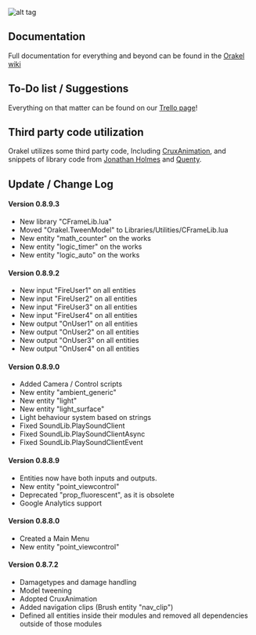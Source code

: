 ![alt tag](http://puu.sh/gmAS2/7fe266107d.png)

## Documentation

Full documentation for everything and beyond can be found in the [Orakel wiki](https://github.com/RicochetSoftware/Orakel/wiki/Introduction)

## To-Do list / Suggestions

Everything on that matter can be found on our [Trello page](https://trello.com/b/848sAYmT/orakel)!

## Third party code utilization

Orakel utilizes some third party code, Including [CruxAnimation](https://github.com/wes-BAN/crux-animation),
and snippets of library code from [Jonathan Holmes](https://github.com/Vorlias) and [Quenty](https://github.com/Quenty).


## Update / Change Log


#### Version 0.8.9.3
- New library "CFrameLib.lua"
- Moved "Orakel.TweenModel" to Libraries/Utilities/CFrameLib.lua
- New entity "math_counter" on the works
- New entity "logic_timer" on the works
- New entity "logic_auto" on the works

#### Version 0.8.9.2

- New input "FireUser1" on all entities
- New input "FireUser2" on all entities
- New input "FireUser3" on all entities
- New input "FireUser4" on all entities
- New output "OnUser1" on all entities
- New output "OnUser2" on all entities
- New output "OnUser3" on all entities
- New output "OnUser4" on all entities

#### Version 0.8.9.0

- Added Camera / Control scripts
- New entity "ambient_generic"
- New entity "light"
- New entity "light_surface"
- Light behaviour system based on strings
- Fixed SoundLib.PlaySoundClient
- Fixed SoundLib.PlaySoundClientAsync
- Fixed SoundLib.PlaySoundClientEvent

#### Version 0.8.8.9

- Entities now have both inputs and outputs.
- New entity "point_viewcontrol"
- Deprecated "prop_fluorescent", as it is obsolete
- Google Analytics support

#### Version 0.8.8.0

- Created a Main Menu
- New entity "point_viewcontrol"

#### Version 0.8.7.2

- Damagetypes and damage handling
- Model tweening
- Adopted CruxAnimation
- Added navigation clips (Brush entity "nav_clip")
- Defined all entities inside their modules and removed all dependencies outside of those modules
